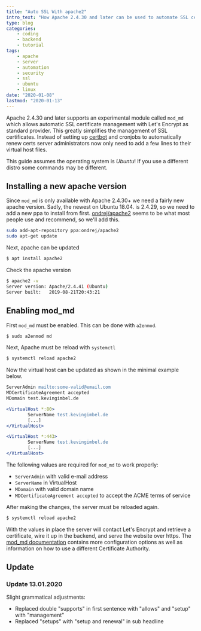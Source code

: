 ```yaml
---
title: "Auto SSL With apache2"
intro_text: "How Apache 2.4.30 and later can be used to automate SSL certificate setup and renewal"
type: blog
categories:
    - coding
    - backend
    - tutorial
tags:
    - apache
    - server
    - automation
    - security
    - ssl
    - ubuntu
    - linux
date: "2020-01-08"
lastmod: "2020-01-13"
---
```


Apache 2.4.30 and later supports an experimental module called `mod_md` which allows automatic SSL certificate management with Let's Encrypt as standard provider. This greatly simplifies the management of SSL certificates. Instead of setting up [certbot](https://certbot.eff.org/) and cronjobs to automatically renew certs server administrators now only need to add a few lines to their virtual host files.

This guide assumes the operating system is *Ubuntu*! If you use a different distro some commands may be different.

## Installing a new apache version

Since `mod_md` is only available with Apache 2.4.30+ we need a fairly new apache version. Sadly, the newest on Ubuntu 18.04. is 2.4.29, so we need to add a new ppa to install from first. [ondrej/apache2](https://launchpad.net/~ondrej/+archive/ubuntu/apache2) seems to be what most people use and recommend, so we'll add this.

```sh
sudo add-apt-repository ppa:ondrej/apache2
sudo apt-get update
```

Next, apache can be updated

```sh
$ apt install apache2
```

Check the apache version

```sh
$ apache2 -v
Server version: Apache/2.4.41 (Ubuntu)
Server built:   2019-08-21T20:43:21
```

## Enabling mod_md

First `mod_md` must be enabled. This can be done with `a2enmod`.

```sh
$ sudo a2enmod md
```
Next, Apache must be reload with `systemctl`

```sh
$ systemctl reload apache2
```

Now the virtual host can be updated as shown in the minimal example below.

```apache
ServerAdmin mailto:some-valid@email.com
MDCertificateAgreement accepted
MDomain test.kevingimbel.de

<VirtualHost *:80>
        ServerName test.kevingimbel.de
        [...]
</VirtualHost>

<VirtualHost *:443>
        ServerName test.kevingimbel.de
        [...]
</VirtualHost>
```

The following values are required for `mod_md` to work properly:
- `ServerAdmin` with valid e-mail address
- `ServerName` in VirtualHost
- `MDomain` with valid domain name
- `MDCertificateAgreement accepted` to accept the ACME terms of service

After making the changes, the server must be reloaded again.

```sh
$ systemctl reload apache2
```

With the values in place the server will contact Let's Encrypt and retrieve a certificate, wire it up in the backend, and serve the website over https. The [mod_md documentation](https://httpd.apache.org/docs/trunk/mod/mod_md.html "Read the Apache Documentation on mod_md") contains more configuration options as well as information on how to use a different Certificate Authority. 

## Update

### Update 13.01.2020
Slight grammatical adjustments:

- Replaced double "supports" in first sentence with "allows" and "setup" with "management"
- Replaced "setups" with "setup and renewal" in sub headline